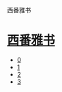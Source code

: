 ﻿




 西番雅书



[](bible/../)
=============

[西番雅书](bible/index.md)
=================


* [0](bible/ZEP00.md)
* [1](bible/ZEP01.md)
* [2](bible/ZEP02.md)
* [3](bible/ZEP03.md)

